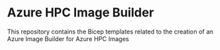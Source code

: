 # Azure HPC Image Builder
This repository contains the Bicep templates related to the creation of an Azure Image Builder for Azure HPC Images

